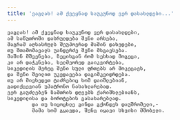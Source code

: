 ```yaml
---
title: 'ვაგლახ! ამ ქვეყნად საუკუნოდ ვერ დასახლდები...'
---
```


    ვაგლახ! ამ ქვეყნად საუკუნოდ ვერ დასახლდები,
    ამ საწუთროში დასრულდება შენი არსება,
    მაგრამ აღსასრულს შეუპოვრად მაშინ დახვდები,
    თუ შთამომავალს უანდერძე შენი მსგავსება.
    მაშინ მშვენება, ზეცისგან რომ სესხად მოგეცა,
    კი არ დაჭკნება, ხელმეორედ გაიკვირტება,
    სიკვდილის მერეც შენი სული ფრთებს არ მოკეცავს,
    და შენი შვილით უკვდავება დაგიმკვიდრდება.
    თუ არ მივხედეთ ტაძრებიც ხომ დაიშლებიან,
    გადიქცევიან უპატრონო ნასახლარებად.
    ვერ გაუძლებენ ზამთრის დღეებს ქარიშხლებიანს,
    სიკვდილისა და ბოროტების გასახარებლად.
            და თუ სიცოცხლე გინდა გქონდეს დაუშრომელი,-
            მამა ხომ გყავდა, შენც იყავი სხვისი მშობელი.
